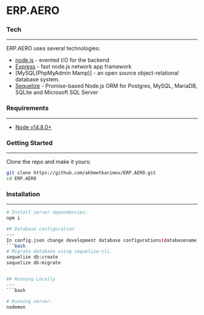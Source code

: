 # ERP.AERO

### Tech
---
ERP.AERO uses several technologies:

* [node.js] - evented I/O for the backend
* [Express] - fast node.js network app framework 
* [MySQL(PhpMyAdmin Mamp)] - an open source object-relational database system.
* [Sequelize] - Promise-based Node.js ORM for Postgres, MySQL, MariaDB, SQLite and Microsoft SQL Server

###  Requirements
---
- [Node v14.8.0+](https://nodejs.org/en/download/current/)

###  Getting Started
---
Clone the repo and make it yours:


```bash
git clone https://github.com/akhmetkarimov/ERP.AERO.git
cd ERP.AERO
```
    

### Installation
---
```bash
# Install server dependencies:
npm i

## Database configuration
---
In config.json change development database configurations(databasename, username, password).
```bash
# Migrate database using sequelize-cli.
sequelize db:create
sequelize db:migrate


## Running Locally
---
```bash

# Running server: 
nodemon
```

   [PostgreSQL]: <https://www.postgresql.org/>
   [Sequelize]: <https://sequelize.org/>
   [ReactJS]: <https://reactjs.org/>
   [Monako Editor]: <https://microsoft.github.io/monaco-editor/>
   [Redux]: <https://redux.js.org/>
   [AntDesign]: <https://ant.design/>
   [Mocha]: <https://mochajs.org/>
   [Chai]: <https://www.chaijs.com/>
   [Seed Barista]: <https://github.com/helpscout/seed-barista>
   [Docker and Docker-compose]: <https://www.docker.com/products/docker-desktop>
   [Webpack]: <https://webpack.js.org/>
   [CKEditor]: <https://ckeditor.com/>
   [node.js]: <http://nodejs.org>
   [express]: <http://expressjs.com>
